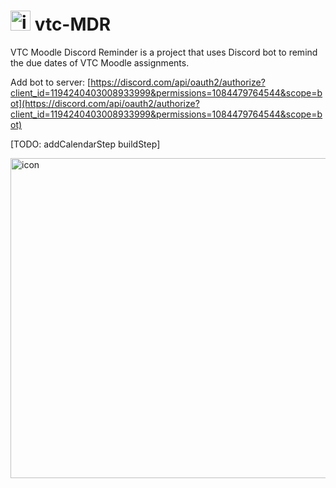 # <img src="https://github.com/wingyeung0317/vtc-MDR/assets/121206892/5c30ad26-396b-450e-b97b-10b38661168b" alt="icon" width="32"> vtc-MDR 

VTC Moodle Discord Reminder is a project that uses Discord bot to remind the due dates of VTC Moodle assignments.

Add bot to server: [https://discord.com/api/oauth2/authorize?client_id=1194240403008933999&permissions=1084479764544&scope=bot](https://discord.com/api/oauth2/authorize?client_id=1194240403008933999&permissions=1084479764544&scope=bot)

[TODO: addCalendarStep buildStep]

<img src="https://github.com/wingyeung0317/vtc-MDR/assets/121206892/5c30ad26-396b-450e-b97b-10b38661168b" alt="icon" width="512">
